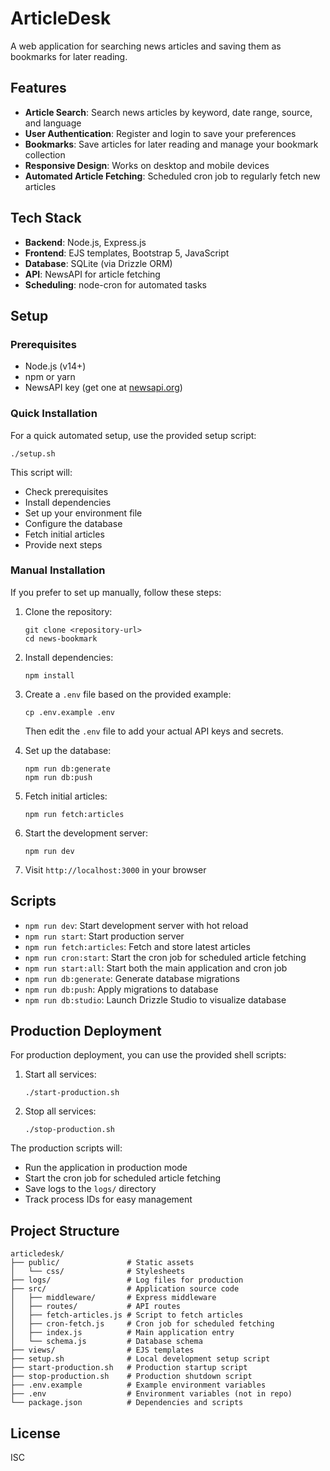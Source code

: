 # ArticleDesk

A web application for searching news articles and saving them as bookmarks for later reading.

## Features

-   **Article Search**: Search news articles by keyword, date range, source, and language
-   **User Authentication**: Register and login to save your preferences
-   **Bookmarks**: Save articles for later reading and manage your bookmark collection
-   **Responsive Design**: Works on desktop and mobile devices
-   **Automated Article Fetching**: Scheduled cron job to regularly fetch new articles

## Tech Stack

-   **Backend**: Node.js, Express.js
-   **Frontend**: EJS templates, Bootstrap 5, JavaScript
-   **Database**: SQLite (via Drizzle ORM)
-   **API**: NewsAPI for article fetching
-   **Scheduling**: node-cron for automated tasks

## Setup

### Prerequisites

-   Node.js (v14+)
-   npm or yarn
-   NewsAPI key (get one at [newsapi.org](https://newsapi.org/))

### Quick Installation

For a quick automated setup, use the provided setup script:

```
./setup.sh
```

This script will:

-   Check prerequisites
-   Install dependencies
-   Set up your environment file
-   Configure the database
-   Fetch initial articles
-   Provide next steps

### Manual Installation

If you prefer to set up manually, follow these steps:

1. Clone the repository:

    ```
    git clone <repository-url>
    cd news-bookmark
    ```

2. Install dependencies:

    ```
    npm install
    ```

3. Create a `.env` file based on the provided example:

    ```
    cp .env.example .env
    ```

    Then edit the `.env` file to add your actual API keys and secrets.

4. Set up the database:

    ```
    npm run db:generate
    npm run db:push
    ```

5. Fetch initial articles:

    ```
    npm run fetch:articles
    ```

6. Start the development server:

    ```
    npm run dev
    ```

7. Visit `http://localhost:3000` in your browser

## Scripts

-   `npm run dev`: Start development server with hot reload
-   `npm run start`: Start production server
-   `npm run fetch:articles`: Fetch and store latest articles
-   `npm run cron:start`: Start the cron job for scheduled article fetching
-   `npm run start:all`: Start both the main application and cron job
-   `npm run db:generate`: Generate database migrations
-   `npm run db:push`: Apply migrations to database
-   `npm run db:studio`: Launch Drizzle Studio to visualize database

## Production Deployment

For production deployment, you can use the provided shell scripts:

1. Start all services:

    ```
    ./start-production.sh
    ```

2. Stop all services:
    ```
    ./stop-production.sh
    ```

The production scripts will:

-   Run the application in production mode
-   Start the cron job for scheduled article fetching
-   Save logs to the `logs/` directory
-   Track process IDs for easy management

## Project Structure

```
articledesk/
├── public/               # Static assets
│   └── css/              # Stylesheets
├── logs/                 # Log files for production
├── src/                  # Application source code
│   ├── middleware/       # Express middleware
│   ├── routes/           # API routes
│   ├── fetch-articles.js # Script to fetch articles
│   ├── cron-fetch.js     # Cron job for scheduled fetching
│   ├── index.js          # Main application entry
│   └── schema.js         # Database schema
├── views/                # EJS templates
├── setup.sh              # Local development setup script
├── start-production.sh   # Production startup script
├── stop-production.sh    # Production shutdown script
├── .env.example          # Example environment variables
├── .env                  # Environment variables (not in repo)
└── package.json          # Dependencies and scripts
```

## License

ISC

```

```
